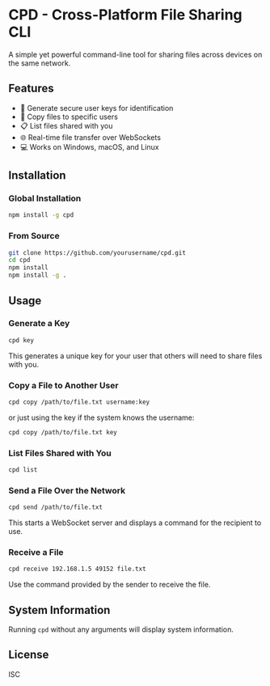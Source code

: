 # CPD - Cross-Platform File Sharing CLI

A simple yet powerful command-line tool for sharing files across devices on the same network.

## Features

- 🔑 Generate secure user keys for identification
- 📂 Copy files to specific users
- 📋 List files shared with you
- 🌐 Real-time file transfer over WebSockets
- 💻 Works on Windows, macOS, and Linux

## Installation

### Global Installation

```bash
npm install -g cpd
```

### From Source

```bash
git clone https://github.com/yourusername/cpd.git
cd cpd
npm install
npm install -g .
```

## Usage

### Generate a Key

```bash
cpd key
```

This generates a unique key for your user that others will need to share files with you.

### Copy a File to Another User

```bash
cpd copy /path/to/file.txt username:key
```

or just using the key if the system knows the username:

```bash
cpd copy /path/to/file.txt key
```

### List Files Shared with You

```bash
cpd list
```

### Send a File Over the Network

```bash
cpd send /path/to/file.txt
```

This starts a WebSocket server and displays a command for the recipient to use.

### Receive a File

```bash
cpd receive 192.168.1.5 49152 file.txt
```

Use the command provided by the sender to receive the file.

## System Information

Running `cpd` without any arguments will display system information.

## License

ISC